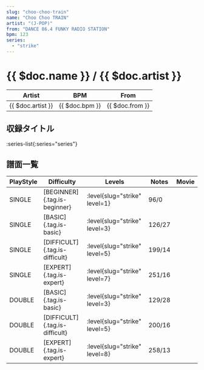 ```yaml
---
slug: "choo-choo-train"
name: "Choo Choo TRAIN"
artist: "(J-POP)"
from: "DANCE 86.4 FUNKY RADIO STATION"
bpm: 123
series:
  - "strike"
---
```


# {{ $doc.name }} / {{ $doc.artist }}

|Artist|BPM|From|
|------|---|----|
|{{ $doc.artist }}|{{ $doc.bpm }}|{{ $doc.from }}|

## 収録タイトル

:series-list{:series="series"}

## 譜面一覧

|PlayStyle|Difficulty|Levels|Notes|Movie|
|---------|----------|------|-----|-----|
|SINGLE|[BEGINNER]{.tag.is-beginner}|:level{slug="strike" level=1}|96/0||
|SINGLE|[BASIC]{.tag.is-basic}|:level{slug="strike" level=3}|126/27||
|SINGLE|[DIFFICULT]{.tag.is-difficult}|:level{slug="strike" level=5}|199/14||
|SINGLE|[EXPERT]{.tag.is-expert}|:level{slug="strike" level=7}|251/16||
|DOUBLE|[BASIC]{.tag.is-basic}|:level{slug="strike" level=3}|129/28||
|DOUBLE|[DIFFICULT]{.tag.is-difficult}|:level{slug="strike" level=5}|200/16||
|DOUBLE|[EXPERT]{.tag.is-expert}|:level{slug="strike" level=8}|258/13||
